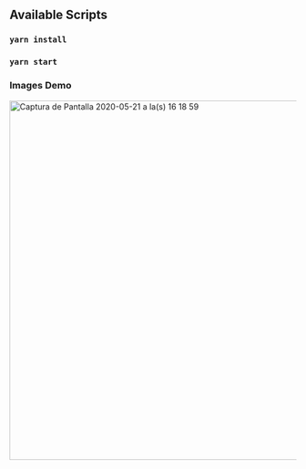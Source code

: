 

## Available Scripts


### `yarn install `
### `yarn start `


### Images Demo

<img width="630" alt="Captura de Pantalla 2020-05-21 a la(s) 16 18 59" src="https://user-images.githubusercontent.com/50145471/82599706-21e68d00-9b83-11ea-86e2-8967cd3e8668.png">



